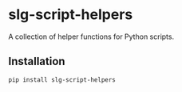 # slg-script-helpers

A collection of helper functions for Python scripts.

## Installation

```bash
pip install slg-script-helpers
```